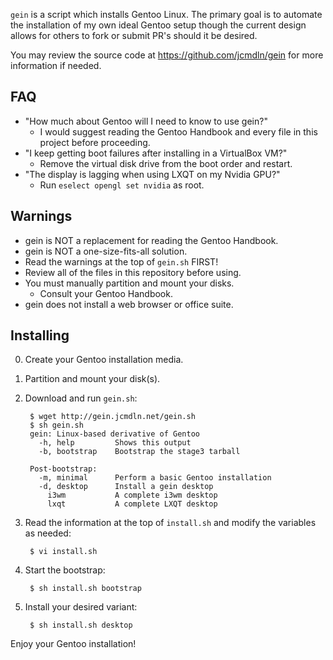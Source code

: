 `gein` is a script which installs Gentoo Linux. The primary goal is to
automate the installation of my own ideal Gentoo setup though the current
design allows for others to fork or submit PR's should it be desired.

You may review the source code at https://github.com/jcmdln/gein for
more information if needed.


## FAQ
- "How much about Gentoo will I need to know to use gein?"
  - I would suggest reading the Gentoo Handbook and every file in this
    project before proceeding.
- "I keep getting boot failures after installing in a VirtualBox VM?"
  - Remove the virtual disk drive from the boot order and restart.
- "The display is lagging when using LXQT on my Nvidia GPU?"
  - Run `eselect opengl set nvidia` as root.


## Warnings
- gein is NOT a replacement for reading the Gentoo Handbook.
- gein is NOT a one-size-fits-all solution.
- Read the warnings at the top of `gein.sh` FIRST!
- Review all of the files in this repository before using.
- You must manually partition and mount your disks.
  - Consult your Gentoo Handbook.
- gein does not install a web browser or office suite.


## Installing
0. Create your Gentoo installation media.
1. Partition and mount your disk(s).
2. Download and run `gein.sh`:

        $ wget http://gein.jcmdln.net/gein.sh
        $ sh gein.sh
        gein: Linux-based derivative of Gentoo
          -h, help         Shows this output
          -b, bootstrap    Bootstrap the stage3 tarball

        Post-bootstrap:
          -m, minimal      Perform a basic Gentoo installation
          -d, desktop      Install a gein desktop
            i3wm           A complete i3wm desktop
            lxqt           A complete LXQT desktop

3. Read the information at the top of `install.sh` and modify the
variables as needed:

        $ vi install.sh

4. Start the bootstrap:

        $ sh install.sh bootstrap

5. Install your desired variant:

        $ sh install.sh desktop

Enjoy your Gentoo installation!
